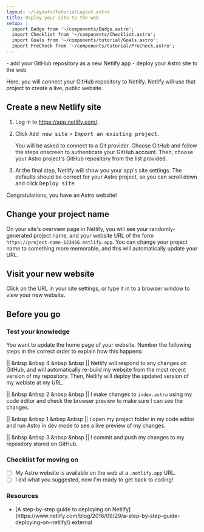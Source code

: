 ```yaml
---
layout: ~/layouts/TutorialLayout.astro
title: Deploy your site to the web
setup: |
  import Badge from '~/components/Badge.astro';
  import Checklist from '~/components/Checklist.astro';
  import Goals from '~/components/tutorial/Goals.astro';
  import PreCheck from '~/components/tutorial/PreCheck.astro';
---
```


<PreCheck>
  - add your GitHub repository as a new Netlify app
  - deploy your Astro site to the web
</PreCheck>

Here, you will connect your GitHub repository to Netlify. Netlify will use that project to create a live, public website. 

## Create a new Netlify site

1. Log in to https://app.netlify.com/.

2. Click <kbd>Add new site</kbd> > <kbd>Import an existing project</kbd>.

    You will be asked to connect to a Git provider. Choose GitHub and follow the steps onscreen to authenticate your GitHub account. Then, choose your Astro project's GitHub repository from the list provided.

3. At the final step, Netlify will show you your app's site settings. The defaults should be correct for your Astro project, so you can scroll down and click <kbd>Deploy site</kbd>.

Congratulations, you have an Astro website!

## Change your project name

On your site's overview page in Netlify, you will see your randomly-generated project name, and your website URL of the form `https://project-name-123456.netlify.app`. You can change your project name to something more memorable, and this will automatically update your URL.

## Visit your new website

Click on the URL in your site settings, or type it in to a browser window to view your new website.

## Before you go

### Test your knowledge

You want to update the home page of your website. Number the following steps in the correct order to explain how this happens:

|| &nbsp &nbsp 4 &nbsp &nbsp || Netlify will respond to any changes on GitHub, and will automatically re-build my website from the most recent version of my repository. Then, Netlify will deploy the updated version of my webiste at my URL.

|| &nbsp &nbsp 2 &nbsp &nbsp || I make changes to `index.astro` using my code editor and check the browser preview to make sure I can see the changes.

|| &nbsp &nbsp 1 &nbsp &nbsp || I open my project folder in my code editor and run Astro in dev mode to see a live preview of my changes.

|| &nbsp &nbsp 3 &nbsp &nbsp || I commit and push my changes to my repository stored on GitHub.


### Checklist for moving on

<Checklist key="deploy">

- [ ] My Astro website is available on the web at a `.netlify.app` URL.
- [ ] I did what you suggested, now I'm ready to get back to coding!

</Checklist>

### Resources

- <p>[A step-by-step guide to deploying on Netlify](https://www.netlify.com/blog/2016/09/29/a-step-by-step-guide-deploying-on-netlify/) <Badge>external</Badge></p>